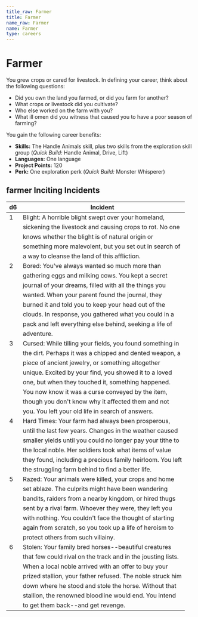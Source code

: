 ```yaml
---
title_raw: Farmer
title: Farmer
name_raw: Farmer
name: Farmer
type: careers
---
```


# Farmer

You grew crops or cared for livestock. In defining your career, think about the following questions:

- Did you own the land you farmed, or did you farm for another?
- What crops or livestock did you cultivate?
- Who else worked on the farm with you?
- What ill omen did you witness that caused you to have a poor season of farming?

You gain the following career benefits:

- **Skills:** The Handle Animals skill, plus two skills from the exploration skill group (*Quick Build:* Handle Animal, Drive, Lift)
- **Languages:** One language
- **Project Points:** 120
- **Perk:** One exploration perk (*Quick Build:* Monster Whisperer)

## **farmer Inciting Incidents**

| d6  | Incident                                                     |
| --- | ------------------------------------------------------------ |
| 1   | Blight: A horrible blight swept over your homeland,          |
|     | sickening the livestock and causing crops to rot. No one     |
|     | knows whether the blight is of natural origin or             |
|     | something more malevolent, but you set out in search of      |
|     | a way to cleanse the land of this affliction.                |
| 2   | Bored: You've always wanted so much more than                |
|     | gathering eggs and milking cows. You kept a secret           |
|     | journal of your dreams, filled with all the things you       |
|     | wanted. When your parent found the journal, they             |
|     | burned it and told you to keep your head out of the          |
|     | clouds. In response, you gathered what you could in a        |
|     | pack and left everything else behind, seeking a life of      |
|     | adventure.                                                   |
| 3   | Cursed: While tilling your fields, you found something in    |
|     | the dirt. Perhaps it was a chipped and dented weapon, a      |
|     | piece of ancient jewelry, or something altogether            |
|     | unique. Excited by your find, you showed it to a loved       |
|     | one, but when they touched it, something happened.           |
|     | You now know it was a curse conveyed by the item,            |
|     | though you don't know why it affected them and not           |
|     | you. You left your old life in search of answers.            |
| 4   | Hard Times: Your farm had always been prosperous,            |
|     | until the last few years. Changes in the weather caused      |
|     | smaller yields until you could no longer pay your tithe to   |
|     | the local noble. Her soldiers took what items of value       |
|     | they found, including a precious family heirloom. You left   |
|     | the struggling farm behind to find a better life.            |
| 5   | Razed: Your animals were killed, your crops and home         |
|     | set ablaze. The culprits might have been wandering           |
|     | bandits, raiders from a nearby kingdom, or hired thugs       |
|     | sent by a rival farm. Whoever they were, they left you       |
|     | with nothing. You couldn't face the thought of starting      |
|     | again from scratch, so you took up a life of heroism to      |
|     | protect others from such villainy.                           |
| 6   | Stolen: Your family bred horses--beautiful creatures         |
|     | that few could rival on the track and in the jousting lists. |
|     | When a local noble arrived with an offer to buy your         |
|     | prized stallion, your father refused. The noble struck him   |
|     | down where he stood and stole the horse. Without that        |
|     | stallion, the renowned bloodline would end. You intend       |
|     | to get them back--and get revenge.                           |
